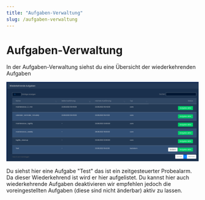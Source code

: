 ```yaml
---
title: "Aufgaben-Verwaltung"
slug: /aufgaben-verwaltung
---
```


# Aufgaben-Verwaltung

In der Aufgaben-Verwaltung siehst du eine Übersicht der wiederkehrenden Aufgaben


![](/img/image-12-1024x421.png)



Du siehst hier eine Aufgabe "Test" das ist ein zeitgesteuerter Probealarm. Da dieser Wiederkehrend ist wird er hier aufgelistet. Du kannst hier auch wiederkehrende Aufgaben deaktivieren wir empfehlen jedoch die voreingestellten Aufgaben (diese sind nicht änderbar) aktiv zu lassen.